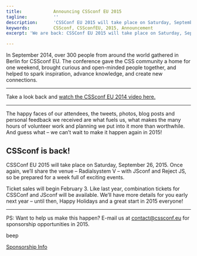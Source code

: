 ```yaml
---
title:            Announcing CSSconf EU 2015
tagline:          ''
description:      'CSSConf EU 2015 will take place on Saturday, September 26, 2015'
keywords:         CSSconf, CSSconfEU, 2015, Announcement
excerpt: 'We are back: CSSConf EU 2015 will take place on Saturday, September 26, 2015.'

---
```



In September 2014, over 300 people from around the world gathered in Berlin for CSSconf EU. The conference gave the CSS community a home for one weekend, brought curious and open-minded people together, and helped to spark inspiration, advance knowledge, and create new connections.

* * *

Take a look back and [watch the CSSconf EU 2014 video here.](https://www.youtube.com/watch?v=BhMf-DFEdOA&amp;index=11&amp;list=PL37ZVnwpeshHAnqFlTxhd0MIXWjLBbM3R)

* * *

The happy faces of our attendees, the tweets, photos, blog posts and personal feedback we received are what fuels us, what makes the many hours of volunteer work and planning we put into it more than worthwhile. And guess what – we can’t wait to make it happen again in 2015!

## CSSconf is back!

CSSConf EU 2015 will take place on Saturday, September 26, 2015. Once again, we’ll share the venue – Radialsystem V – with JSconf and Reject JS, so be prepared for a week full of exciting events.

Ticket sales will begin February 3. Like last year, combination tickets for CSSConf and JSconf will be available. We’ll have more details for you early next year – until then, Happy Holidays and a great start in 2015 everyone!

* * *

PS: Want to help us make this happen? E-mail us at [contact@cssconf.eu](mailto:contact@cssconf.eu) for sponsorship opportunities in 2015.

beep

<a href="http://2015.cssconf.eu/sponsors/" class="btn--special">
  <span class="btn__span" data-hover="Sponsorship Information">Sponsorship Info</span>
</a>
